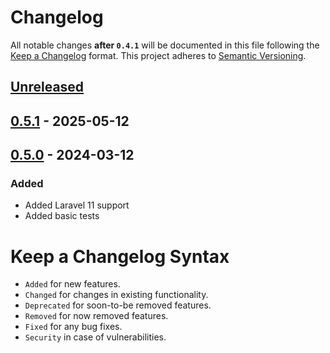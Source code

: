 # Changelog

All notable changes **after `0.4.1`** will be documented in this file following 
the [Keep a Changelog](https://keepachangelog.com/en/1.0.0/) format. This project adheres to [Semantic Versioning](https://semver.org/spec/v2.0.0.html).

## [Unreleased]

## [0.5.1] - 2025-05-12

## [0.5.0] - 2024-03-12

### Added

-   Added Laravel 11 support
-   Added basic tests

# Keep a Changelog Syntax

-   `Added` for new features.
-   `Changed` for changes in existing functionality.
-   `Deprecated` for soon-to-be removed features.
-   `Removed` for now removed features.
-   `Fixed` for any bug fixes. 
-   `Security` in case of vulnerabilities.

[Unreleased]: https://github.com/InterNACHI/blade-alpine-instantsearch/compare/0.5.1...HEAD

[0.5.1]: https://github.com/InterNACHI/blade-alpine-instantsearch/compare/0.5.0...0.5.1

[0.5.0]: https://github.com/InterNACHI/blade-alpine-instantsearch/compare/0.4.1...0.5.0

[0.4.1]: https://github.com/InterNACHI/blade-alpine-instantsearch/compare/0.4.0...0.4.1

[0.4.0]: https://github.com/InterNACHI/blade-alpine-instantsearch/compare/0.3.0...0.4.0

[0.3.0]: https://github.com/InterNACHI/blade-alpine-instantsearch/compare/0.2.0...0.3.0

[0.2.0]: https://github.com/InterNACHI/blade-alpine-instantsearch/compare/0.1.2...0.2.0

[0.1.2]: https://github.com/InterNACHI/blade-alpine-instantsearch/compare/0.1.1...0.1.2

[0.1.1]: https://github.com/InterNACHI/blade-alpine-instantsearch/compare/0.1.0...0.1.1

[0.0.1]: https://github.com/InterNACHI/blade-alpine-instantsearch/compare/0.1.0...0.1.0
